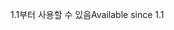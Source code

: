 <span data-ttu-id="46e9a-101">1.1부터 사용할 수 있음</span><span class="sxs-lookup"><span data-stu-id="46e9a-101">Available since 1.1</span></span>